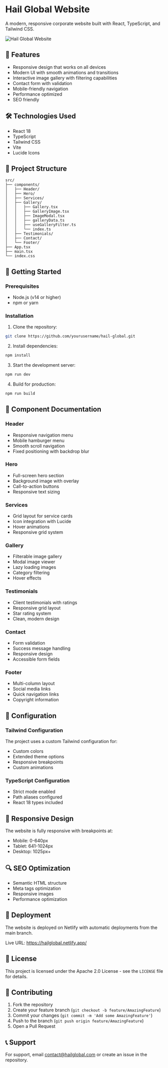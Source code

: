 # Hail Global Website

A modern, responsive corporate website built with React, TypeScript, and Tailwind CSS.

![Hail Global Website](https://images.unsplash.com/photo-1497366216548-37526070297c?auto=format&fit=crop&q=80&w=1200)

## 🚀 Features

- Responsive design that works on all devices
- Modern UI with smooth animations and transitions
- Interactive image gallery with filtering capabilities
- Contact form with validation
- Mobile-friendly navigation
- Performance optimized
- SEO friendly

## 🛠️ Technologies Used

- React 18
- TypeScript
- Tailwind CSS
- Vite
- Lucide Icons

## 📁 Project Structure

```
src/
├── components/
│   ├── Header/
│   ├── Hero/
│   ├── Services/
│   ├── Gallery/
│   │   ├── Gallery.tsx
│   │   ├── GalleryImage.tsx
│   │   ├── ImageModal.tsx
│   │   ├── galleryData.ts
│   │   ├── useGalleryFilter.ts
│   │   └── index.ts
│   ├── Testimonials/
│   ├── Contact/
│   └── Footer/
├── App.tsx
├── main.tsx
└── index.css
```

## 🚀 Getting Started

### Prerequisites

- Node.js (v14 or higher)
- npm or yarn

### Installation

1. Clone the repository:
```bash
git clone https://github.com/yourusername/hail-global.git
```

2. Install dependencies:
```bash
npm install
```

3. Start the development server:
```bash
npm run dev
```

4. Build for production:
```bash
npm run build
```

## 🎨 Component Documentation

### Header
- Responsive navigation menu
- Mobile hamburger menu
- Smooth scroll navigation
- Fixed positioning with backdrop blur

### Hero
- Full-screen hero section
- Background image with overlay
- Call-to-action buttons
- Responsive text sizing

### Services
- Grid layout for service cards
- Icon integration with Lucide
- Hover animations
- Responsive grid system

### Gallery
- Filterable image gallery
- Modal image viewer
- Lazy loading images
- Category filtering
- Hover effects

### Testimonials
- Client testimonials with ratings
- Responsive grid layout
- Star rating system
- Clean, modern design

### Contact
- Form validation
- Success message handling
- Responsive design
- Accessible form fields

### Footer
- Multi-column layout
- Social media links
- Quick navigation links
- Copyright information

## 🔧 Configuration

### Tailwind Configuration
The project uses a custom Tailwind configuration for:
- Custom colors
- Extended theme options
- Responsive breakpoints
- Custom animations

### TypeScript Configuration
- Strict mode enabled
- Path aliases configured
- React 18 types included

## 📱 Responsive Design

The website is fully responsive with breakpoints at:
- Mobile: 0-640px
- Tablet: 641-1024px
- Desktop: 1025px+

## 🔍 SEO Optimization

- Semantic HTML structure
- Meta tags optimization
- Responsive images
- Performance optimization

## 🚀 Deployment

The website is deployed on Netlify with automatic deployments from the main branch.

Live URL: https://hailglobal.netlify.app/

## 📄 License

This project is licensed under the Apache 2.0 License - see the `LICENSE` file for details.

## 👥 Contributing

1. Fork the repository
2. Create your feature branch (`git checkout -b feature/AmazingFeature`)
3. Commit your changes (`git commit -m 'Add some AmazingFeature'`)
4. Push to the branch (`git push origin feature/AmazingFeature`)
5. Open a Pull Request

## 📞 Support

For support, email contact@hailglobal.com or create an issue in the repository.

